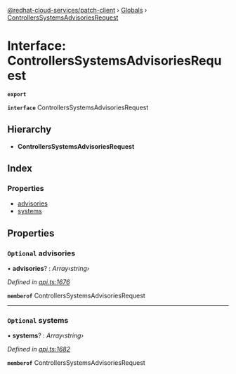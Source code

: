 [@redhat-cloud-services/patch-client](../README.md) › [Globals](../globals.md) › [ControllersSystemsAdvisoriesRequest](controllerssystemsadvisoriesrequest.md)

# Interface: ControllersSystemsAdvisoriesRequest

**`export`** 

**`interface`** ControllersSystemsAdvisoriesRequest

## Hierarchy

* **ControllersSystemsAdvisoriesRequest**

## Index

### Properties

* [advisories](controllerssystemsadvisoriesrequest.md#optional-advisories)
* [systems](controllerssystemsadvisoriesrequest.md#optional-systems)

## Properties

### `Optional` advisories

• **advisories**? : *Array‹string›*

*Defined in [api.ts:1676](https://github.com/RedHatInsights/javascript-clients/blob/898b2150/packages/patch/api.ts#L1676)*

**`memberof`** ControllersSystemsAdvisoriesRequest

___

### `Optional` systems

• **systems**? : *Array‹string›*

*Defined in [api.ts:1682](https://github.com/RedHatInsights/javascript-clients/blob/898b2150/packages/patch/api.ts#L1682)*

**`memberof`** ControllersSystemsAdvisoriesRequest

